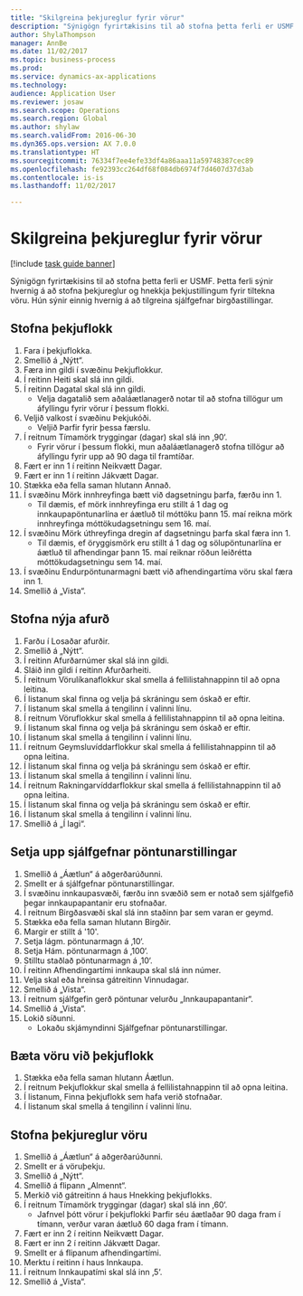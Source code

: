 ```yaml
--- 
title: "Skilgreina þekjureglur fyrir vörur"
description: "Sýnigögn fyrirtækisins til að stofna þetta ferli er USMF."
author: ShylaThompson
manager: AnnBe
ms.date: 11/02/2017
ms.topic: business-process
ms.prod: 
ms.service: dynamics-ax-applications
ms.technology: 
audience: Application User
ms.reviewer: josaw
ms.search.scope: Operations
ms.search.region: Global
ms.author: shylaw
ms.search.validFrom: 2016-06-30
ms.dyn365.ops.version: AX 7.0.0
ms.translationtype: HT
ms.sourcegitcommit: 76334f7ee4efe33df4a86aaa11a59748387cec89
ms.openlocfilehash: fe92393cc264df68f084db6974f7d4607d37d3ab
ms.contentlocale: is-is
ms.lasthandoff: 11/02/2017

---
```

# <a name="define-coverage-rules-for-items"></a>Skilgreina þekjureglur fyrir vörur

[!include [task guide banner](../../includes/task-guide-banner.md)]

Sýnigögn fyrirtækisins til að stofna þetta ferli er USMF. Þetta ferli sýnir hvernig á að stofna þekjureglur og hnekkja þekjustillingum fyrir tiltekna vöru. Hún sýnir einnig hvernig á að tilgreina sjálfgefnar birgðastillingar.


## <a name="create-a-coverage-group"></a>Stofna þekjuflokk
1. Fara í þekjuflokka.
2. Smellið á „Nýtt“.
3. Færa inn gildi í svæðinu Þekjuflokkur.
4. Í reitinn Heiti skal slá inn gildi.
5. Í reitinn Dagatal skal slá inn gildi.
    * Velja dagatalið sem aðaláætlanagerð notar til að stofna tillögur um áfyllingu fyrir vörur í þessum flokki.  
6. Veljið valkost í svæðinu Þekjukóði.
    * Veljið Þarfir fyrir þessa færslu.  
7. Í reitnum Tímamörk tryggingar (dagar) skal slá inn ‚90‘.
    * Fyrir vörur í þessum flokki, mun aðaláætlanagerð stofna tillögur að áfyllingu fyrir upp að 90 daga til framtíðar.  
8. Fært er inn 1 í reitinn Neikvætt Dagar.
9. Fært er inn 1 í reitinn Jákvætt Dagar.
10. Stækka eða fella saman hlutann Annað.
11. Í svæðinu Mörk innhreyfinga bætt við dagsetningu þarfa, færðu inn 1.
    * Til dæmis, ef mörk innhreyfinga eru stillt á 1 dag og innkaupapöntunarlína er áætluð til móttöku þann 15. maí reikna mörk innhreyfinga móttökudagsetningu sem 16. maí.  
12. Í svæðinu Mörk úthreyfinga dregin af dagsetningu þarfa skal færa inn 1.
    * Til dæmis, ef öryggismörk eru stillt á 1 dag og sölupöntunarlína er áætluð til afhendingar þann 15. maí reiknar röðun leiðrétta móttökudagsetningu sem 14. maí.  
13. Í svæðinu Endurpöntunarmagni bætt við afhendingartíma vöru skal færa inn 1.
14. Smellið á „Vista“.

## <a name="create-a-new-product"></a>Stofna nýja afurð
1. Farðu í Losaðar afurðir.
2. Smellið á „Nýtt“.
3. Í reitinn Afurðarnúmer skal slá inn gildi.
4. Sláið inn gildi í reitinn Afurðarheiti.
5. Í reitnum Vörulíkanaflokkur skal smella á fellilistahnappinn til að opna leitina.
6. Í listanum skal finna og velja þá skráningu sem óskað er eftir.
7. Í listanum skal smella á tengilinn í valinni línu.
8. Í reitnum Vöruflokkur skal smella á fellilistahnappinn til að opna leitina.
9. Í listanum skal finna og velja þá skráningu sem óskað er eftir.
10. Í listanum skal smella á tengilinn í valinni línu.
11. Í reitnum Geymsluvíddarflokkur skal smella á fellilistahnappinn til að opna leitina.
12. Í listanum skal finna og velja þá skráningu sem óskað er eftir.
13. Í listanum skal smella á tengilinn í valinni línu.
14. Í reitnum Rakningarvíddarflokkur skal smella á fellilistahnappinn til að opna leitina.
15. Í listanum skal finna og velja þá skráningu sem óskað er eftir.
16. Í listanum skal smella á tengilinn í valinni línu.
17. Smellið á „Í lagi“.

## <a name="setup-default-order-settings"></a>Setja upp sjálfgefnar pöntunarstillingar
1. Smellið á „Áætlun“ á aðgerðarúðunni.
2. Smellt er á sjálfgefnar pöntunarstillingar.
3. Í svæðinu innkaupasvæði, færðu inn svæðið sem er notað sem sjálfgefið þegar innkaupapantanir eru stofnaðar.
4. Í reitnum Birgðasvæði skal slá inn staðinn þar sem varan er geymd.
5. Stækka eða fella saman hlutann Birgðir.
6. Margir er stillt á '10'.
7. Setja lágm. pöntunarmagn á ‚10‘.
8. Setja Hám. pöntunarmagn á ‚100‘.
9. Stilltu staðlað pöntunarmagn á ‚10‘.
10. Í reitinn Afhendingartími innkaupa skal slá inn númer.
11. Velja skal eða hreinsa gátreitinn Vinnudagar.
12. Smellið á „Vista“.
13. Í reitnum sjálfgefin gerð pöntunar velurðu „Innkaupapantanir“.
14. Smellið á „Vista“.
15. Lokið síðunni.
    * Lokaðu skjámyndinni Sjálfgefnar pöntunarstillingar.  

## <a name="add-an-item-to-a-coverage-group"></a>Bæta vöru við þekjuflokk
1. Stækka eða fella saman hlutann Áætlun.
2. Í reitnum Þekjuflokkur skal smella á fellilistahnappinn til að opna leitina.
3. Í listanum, Finna þekjuflokk sem hafa verið stofnaðar.
4. Í listanum skal smella á tengilinn í valinni línu.

## <a name="create-item-coverage-rules"></a>Stofna þekjureglur vöru
1. Smellið á „Áætlun“ á aðgerðarúðunni.
2. Smellt er á vöruþekju.
3. Smellið á „Nýtt“.
4. Smellið á flipann „Almennt“.
5. Merkið við gátreitinn á haus Hnekking þekjuflokks.
6. Í reitnum Tímamörk tryggingar (dagar) skal slá inn ‚60‘.
    * Jafnvel þótt vörur í þekjuflokki Þarfir séu áætlaðar 90 daga fram í tímann, verður varan áætluð 60 daga fram í tímann.  
7. Fært er inn 2 í reitinn Neikvætt Dagar.
8. Fært er inn 2 í reitinn Jákvætt Dagar.
9. Smellt er á flipanum afhendingartími.
10. Merktu í reitinn í haus Innkaupa.
11. Í reitnum Innkaupatími skal slá inn ‚5‘.
12. Smellið á „Vista“.


